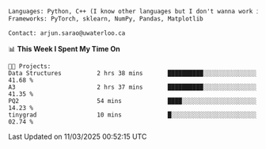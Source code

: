 ```txt
Languages: Python, C++ (I know other languages but I don't wanna work in em)
Frameworks: PyTorch, sklearn, NumPy, Pandas, Matplotlib

Contact: arjun.sarao@uwaterloo.ca
```

<!--START_SECTION:waka-->
📊 **This Week I Spent My Time On** 

```text
🐱‍💻 Projects: 
Data Structures          2 hrs 38 mins       ██████████░░░░░░░░░░░░░░░   41.68 % 
A3                       2 hrs 37 mins       ██████████░░░░░░░░░░░░░░░   41.35 % 
PQ2                      54 mins             ████░░░░░░░░░░░░░░░░░░░░░   14.23 % 
tinygrad                 10 mins             █░░░░░░░░░░░░░░░░░░░░░░░░   02.74 % 
```


 Last Updated on 11/03/2025 00:52:15 UTC
<!--END_SECTION:waka-->
